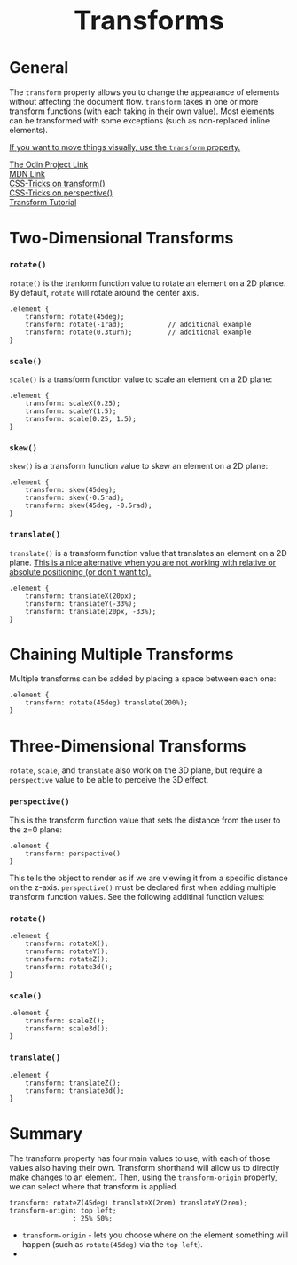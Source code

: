<h1 style='text-align:center;font-size:3rem;'>Transforms</h1>

# General
The ```transform``` property allows you to change the appearance of elements without affecting the document flow. ```transform``` takes in one or more transform functions (with each taking in their own value). Most elements can be transformed with some exceptions (such as non-replaced inline elements).

<u>If you want to move things visually, use the ```transform``` property.</u>

[The Odin Project Link](https://www.theodinproject.com/lessons/node-path-advanced-html-and-css-transforms)<br>
[MDN Link](https://developer.mozilla.org/en-US/docs/Web/CSS/transform#values)<br>
[CSS-Tricks on transform()](https://css-tricks.com/almanac/properties/t/transform/)<br>
[CSS-Tricks on perspective()](https://css-tricks.com/how-css-perspective-works/)<br>
[Transform Tutorial](https://www.joshwcomeau.com/css/transforms/)

# Two-Dimensional Transforms

### ```rotate()```
```rotate()``` is the tranform function value to rotate an element on a 2D plance. By default, ```rotate``` will rotate around the center axis.

    .element {
        transform: rotate(45deg);
        transform: rotate(-1rad);           // additional example
        transform: rotate(0.3turn);         // additional example
    }

### ```scale()```
```scale()``` is a transform function value to scale an element on a 2D plane:

    .element {
        transform: scaleX(0.25);
        transform: scaleY(1.5);
        transform: scale(0.25, 1.5);
    }

### ```skew()```
```skew()``` is a transform function value to skew an element on a 2D plane:

    .element {
        transform: skew(45deg);
        transform: skew(-0.5rad);
        transform: skew(45deg, -0.5rad);
    }

### ```translate()```
```translate()``` is a transform function value that translates an element on a 2D plane. <u>This is a nice alternative when you are not working with relative or absolute positioning (or don't want to).</u>

    .element {
        transform: translateX(20px);
        transform: translateY(-33%);
        transform: translate(20px, -33%);
    }

# Chaining Multiple Transforms
Multiple transforms can be added by placing a space between each one:

    .element {
        transform: rotate(45deg) translate(200%);
    }

# Three-Dimensional Transforms
```rotate```, ```scale```, and ```translate``` also work on the 3D plane, but require a ```perspective``` value to be able to perceive the 3D effect.

### ```perspective()```
This is the transform function value that sets the distance from the user to the z=0 plane:

    .element {
        transform: perspective()
    }

This tells the object to render as if we are viewing it from a specific distance on the z-axis. ```perspective()``` must be declared first when adding multiple transform function values. See the following additinal function values:

### ```rotate()```

    .element {
        transform: rotateX();
        transform: rotateY();
        transform: rotateZ();
        transform: rotate3d();
    }

### ```scale()```

    .element {
        transform: scaleZ();
        transform: scale3d();
    }

### ```translate()```

    .element {
        transform: translateZ();
        transform: translate3d();
    }

# Summary
The transform property has four main values to use, with each of those values also having their own. Transform shorthand will allow us to directly make changes to an element. Then, using the ```transform-origin``` property, we can select where that transform is applied.

    transform: rotateZ(45deg) translateX(2rem) translateY(2rem);
    transform-origin: top left;
                    : 25% 50%;

* ```transform-origin``` - lets you choose where on the element something will happen (such as ```rotate(45deg)``` via the ```top left```).
* 
